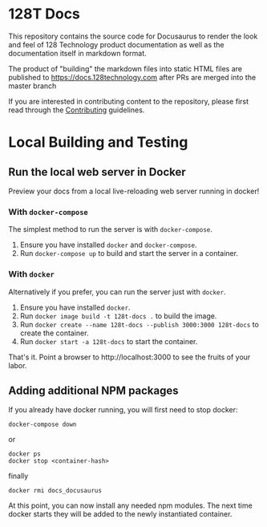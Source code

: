 # 128T Docs

This repository contains the source code for Docusaurus to render the look and feel
of 128 Technology product documentation as well as the documentation itself in
markdown format.

The product of "building" the markdown files into static HTML files are published
to https://docs.128technology.com after PRs are merged into the master branch

If you are interested in contributing content to the repository, please first read through the [Contributing](https://docs.128technology.com/docs/CONTRIBUTING) guidelines.

# Local Building and Testing

## Run the local web server in Docker

Preview your docs from a local live-reloading web server running in docker!

### With `docker-compose`

The simplest method to run the server is with `docker-compose`.

1. Ensure you have installed `docker` and `docker-compose`.
2. Run `docker-compose up` to build and start the server in a container.

### With `docker`

Alternatively if you prefer, you can run the server just with `docker`.

1. Ensure you have installed `docker`.
2. Run `docker image build -t 128t-docs .` to build the image.
3. Run `docker create --name 128t-docs --publish 3000:3000 128t-docs` to create the container.
4. Run `docker start -a 128t-docs` to start the container.

That's it. Point a browser to http://localhost:3000 to see the fruits of your labor.

## Adding additional NPM packages

If you already have docker running, you will first need to stop docker:
```
docker-compose down
```
or
```
docker ps
docker stop <container-hash>
```
finally
```
docker rmi docs_docusaurus
```

At this point, you can now install any needed npm modules.  The next time docker starts
they will be added to the newly instantiated container.